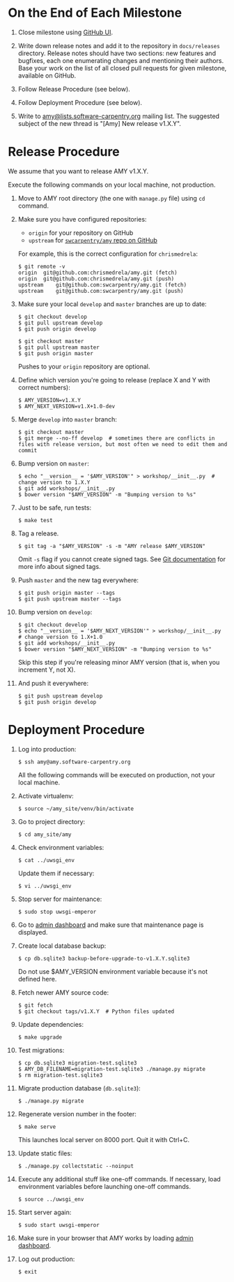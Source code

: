 # On the End of Each Milestone

1.  Close milestone using [GitHub UI](https://github.com/swcarpentry/amy/milestones).

2.  Write down release notes and add it to the repository in `docs/releases` directory.
    Release notes should have two sections: new features and bugfixes, each one enumerating changes and mentioning their authors.
    Base your work on the list of all closed pull requests for given milestone, available on GitHub.

3.  Follow Release Procedure (see below).

4.  Follow Deployment Procedure (see below).

5.  Write to <amy@lists.software-carpentry.org> mailing list.
    The suggested subject of the new thread is "[Amy] New release v1.X.Y".

# Release Procedure

We assume that you want to release AMY v1.X.Y.

Execute the following commands on your local machine, not production.

1.  Move to AMY root directory (the one with `manage.py` file) using `cd` command.

2.  Make sure you have configured repositories:

    - `origin` for your repository on GitHub
    - `upstream` for [`swcarpentry/amy` repo on GitHub](https://github.com/swcarpentry/amy)

    For example, this is the correct configuration for `chrismedrela`:

        $ git remote -v
        origin	git@github.com:chrismedrela/amy.git (fetch)
        origin	git@github.com:chrismedrela/amy.git (push)
        upstream	git@github.com:swcarpentry/amy.git (fetch)
        upstream	git@github.com:swcarpentry/amy.git (push)

3.  Make sure your local `develop` and `master` branches are up to date:

        $ git checkout develop
        $ git pull upstream develop
        $ git push origin develop

        $ git checkout master
        $ git pull upstream master
        $ git push origin master

    Pushes to your `origin` repository are optional.

4.  Define which version you're going to release (replace X and Y with correct numbers):

        $ AMY_VERSION=v1.X.Y
        $ AMY_NEXT_VERSION=v1.X+1.0-dev

5.  Merge `develop` into `master` branch:

        $ git checkout master
        $ git merge --no-ff develop  # sometimes there are conflicts in files with release version, but most often we need to edit them and commit

6.  Bump version on `master`:

        $ echo "__version__ = '$AMY_VERSION'" > workshop/__init__.py  # change version to 1.X.Y
        $ git add workshops/__init__.py
        $ bower version "$AMY_VERSION" -m "Bumping version to %s"

7.  Just to be safe, run tests:

        $ make test

8.  Tag a release.

        $ git tag -a "$AMY_VERSION" -s -m "AMY release $AMY_VERSION"

    Omit `-s` flag if you cannot create signed tags.
    See [Git documentation](https://git-scm.com/book/tr/v2/Git-Tools-Signing-Your-Work) for more info about signed tags.

9.  Push `master` and the new tag everywhere:

        $ git push origin master --tags
        $ git push upstream master --tags

10. Bump version on `develop`:

        $ git checkout develop
        $ echo "__version__ = '$AMY_NEXT_VERSION'" > workshop/__init__.py  # change version to 1.X+1.0
        $ git add workshops/__init__.py
        $ bower version "$AMY_NEXT_VERSION" -m "Bumping version to %s"

    Skip this step if you're releasing minor AMY version (that is, when you increment Y, not X).

11. And push it everywhere:

        $ git push upstream develop
        $ git push origin develop

# Deployment Procedure

1.  Log into production:

        $ ssh amy@amy.software-carpentry.org

    All the following commands will be executed on production, not your local machine.

2.  Activate virtualenv:

        $ source ~/amy_site/venv/bin/activate

3.  Go to project directory:

        $ cd amy_site/amy

4.  Check environment variables:

        $ cat ../uwsgi_env

    Update them if necessary:

        $ vi ../uwsgi_env

5.  Stop server for maintenance:

        $ sudo stop uwsgi-emperor

6.  Go to [admin dashboard](https://amy.software-carpentry.org/workshops/admin-dashboard/) and make sure that maintenance page is displayed.

7.  Create local database backup:

        $ cp db.sqlite3 backup-before-upgrade-to-v1.X.Y.sqlite3

    Do not use $AMY_VERSION environment variable because it's not defined here.

8.  Fetch newer AMY source code:

        $ git fetch
        $ git checkout tags/v1.X.Y  # Python files updated

9.  Update dependencies:

        $ make upgrade

10. Test migrations:

        $ cp db.sqlite3 migration-test.sqlite3
        $ AMY_DB_FILENAME=migration-test.sqlite3 ./manage.py migrate
        $ rm migration-test.sqlite3

11. Migrate production database (`db.sqlite3`):

        $ ./manage.py migrate

12. Regenerate version number in the footer:

        $ make serve

    This launches local server on 8000 port. Quit it with Ctrl+C.

13. Update static files:

        $ ./manage.py collectstatic --noinput

14. Execute any additional stuff like one-off commands.
    If necessary, load environment variables before launching one-off commands.

        $ source ../uwsgi_env

15. Start server again:

        $ sudo start uwsgi-emperor

16. Make sure in your browser that AMY works by loading [admin dashboard](https://amy.software-carpentry.org/workshops/admin-dashboard/).

17. Log out production:

        $ exit
